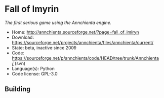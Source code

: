# Fall of Imyrin

_The first serious game using the Annchienta engine._

- Home: http://annchienta.sourceforge.net/?page=fall_of_imiryn
- Download: https://sourceforge.net/projects/annchienta/files/annchienta/current/
- State: beta, inactive since 2009
- Code: https://sourceforge.net/p/annchienta/code/HEAD/tree/trunk/Annchienta/ (svn)
- Language(s): Python
- Code license: GPL-3.0

## Building

